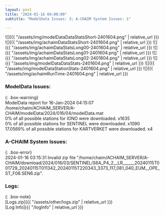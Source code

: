```yaml
---
layout: post
title: "2024-01-16 04:00:00"
subtitle: "ModelData Issues: 3; A-CHAIM System Issues: 1"

---
```


![]({{ "/assets/img/modelDataDataStatsShort-2401604.png" | relative_url }})
![]({{ "/assets/img/achaimDataStatsShort-2401604.png" | relative_url }})
![]({{ "/assets/img/achaimDataStatsLong00-2401604.png" | relative_url }})
![]({{ "/assets/img/achaimDataStatsLong01-2401604.png" | relative_url }})
![]({{ "/assets/img/achaimDataStatsLong02-2401604.png" | relative_url }})
![]({{ "/assets/img/modelDataDataStats-2401604.png" | relative_url }})
![]({{ "/assets/img/modelDataStationStats-2401604.png" | relative_url }})
![]({{ "/assets/img/achaimRunTime-2401604.png" | relative_url }})


### ModelData Issues:  
  
{: .box-warning}  
 ModelData report for 16-Jan-2024 04:15:07   
 /home/chaim/ACHAIM_SERVER/A-CHAIM/modelData/2024/016/04/modelData.mat   
 0% of all possible stations for IONO were downloaded. x1635   
 0% of all possible stations for SENTINEL were downloaded. x1090   
 17.0569% of all possible stations for KARTVERKET were downloaded. x4   
  
### A-CHAIM System Issues:  
  
{: .box-error}  
2024-01-16 03:15:31 Invalid zip file "/home/chaim/ACHAIM_SERVER/A-CHAIM/download/2024/016/03/SENTINEL/S6A_P4_2__LR______20240115T001729_20240115T011342_20240115T220343_3373_117_081_040_EUM__OPE_ST_F08.SEN6.zip".  

### Logs:  
  
{: .box-note}  
[Logs.zip]({{ "/assets/other/logs.zip" | relative_url }})  
[Log Info]({{ "/logInfo" | relative_url }})  
